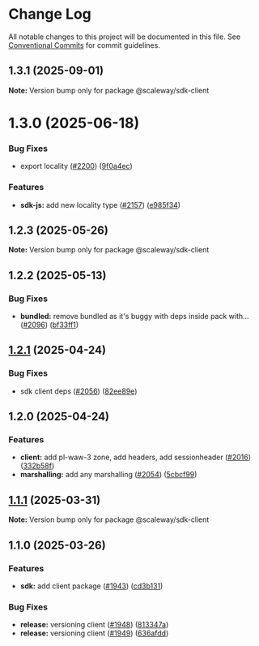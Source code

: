 # Change Log

All notable changes to this project will be documented in this file.
See [Conventional Commits](https://conventionalcommits.org) for commit guidelines.

## 1.3.1 (2025-09-01)

**Note:** Version bump only for package @scaleway/sdk-client

# 1.3.0 (2025-06-18)

### Bug Fixes

- export locality ([#2200](https://github.com/scaleway/scaleway-sdk-js/issues/2200)) ([9f0a4ec](https://github.com/scaleway/scaleway-sdk-js/commit/9f0a4ec19e377cd90c5829604467c09a2088a38c))

### Features

- **sdk-js:** add new locality type ([#2157](https://github.com/scaleway/scaleway-sdk-js/issues/2157)) ([e985f34](https://github.com/scaleway/scaleway-sdk-js/commit/e985f34ccf34aead147ce99f6af5fea4dde6f158))

## 1.2.3 (2025-05-26)

**Note:** Version bump only for package @scaleway/sdk-client

## 1.2.2 (2025-05-13)

### Bug Fixes

- **bundled:** remove bundled as it's buggy with deps inside pack with… ([#2096](https://github.com/scaleway/scaleway-sdk-js/issues/2096)) ([bf33ff1](https://github.com/scaleway/scaleway-sdk-js/commit/bf33ff1f9cdd951add94817dac27239c86ef5437))

## [1.2.1](https://github.com/scaleway/scaleway-sdk-js/compare/@scaleway/sdk-client@1.2.0...@scaleway/sdk-client@1.2.1) (2025-04-24)

### Bug Fixes

- sdk client deps ([#2056](https://github.com/scaleway/scaleway-sdk-js/issues/2056)) ([82ee89e](https://github.com/scaleway/scaleway-sdk-js/commit/82ee89e9745fc52875d81fbd0a6e277e1b0f4fa8))

## 1.2.0 (2025-04-24)

### Features

- **client:** add pl-waw-3 zone, add headers, add sessionheader ([#2016](https://github.com/scaleway/scaleway-sdk-js/issues/2016)) ([332b58f](https://github.com/scaleway/scaleway-sdk-js/commit/332b58ff08798c661b323d32ac425c8e3ae0f203))
- **marshalling:** add any marshalling ([#2054](https://github.com/scaleway/scaleway-sdk-js/issues/2054)) ([5cbcf99](https://github.com/scaleway/scaleway-sdk-js/commit/5cbcf99834dcb6293825ae96fc34cd2c4e012183))

## [1.1.1](https://github.com/scaleway/scaleway-sdk-js/compare/@scaleway/sdk-client@1.1.0...@scaleway/sdk-client@1.1.1) (2025-03-31)

**Note:** Version bump only for package @scaleway/sdk-client

## 1.1.0 (2025-03-26)

### Features

- **sdk:** add client package ([#1943](https://github.com/scaleway/scaleway-sdk-js/issues/1943)) ([cd3b131](https://github.com/scaleway/scaleway-sdk-js/commit/cd3b1312289a491dd7a2d2b7e9a5e7b675012e2b))

### Bug Fixes

- **release:** versioning client ([#1948](https://github.com/scaleway/scaleway-sdk-js/issues/1948)) ([813347a](https://github.com/scaleway/scaleway-sdk-js/commit/813347a8182b7e80fb72d9d73d284cf6e5c20e10))
- **release:** versioning client ([#1949](https://github.com/scaleway/scaleway-sdk-js/issues/1949)) ([636afdd](https://github.com/scaleway/scaleway-sdk-js/commit/636afdd166da8443a91fe71b6bf60507955f8991))
